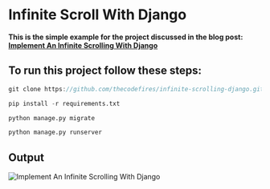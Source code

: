 # Infinite Scroll With Django
__This is the simple example for the project discussed in the blog post: [Implement An Infinite Scrolling With Django](https://codefires.com/implement-infinite-scrolling-django/)__

## To run this project follow these steps:
```javascript
git clone https://github.com/thecodefires/infinite-scrolling-django.git
```
```python
pip install -r requirements.txt
```
```python
python manage.py migrate
```
```python
python manage.py runserver
```
## Output
![Implement An Infinite Scrolling With Django](https://frontend.codefires.com/images/infinite-scrolling-django.gif)

